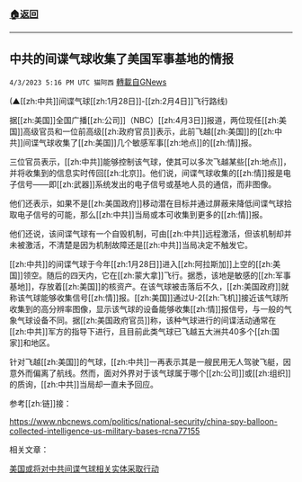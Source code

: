 ###  [:house:返回](README.md)
---


## 中共的间谍气球收集了美国军事基地的情报
`4/3/2023 5:16 PM UTC 猫阿西` [轉載自GNews](https://gnews.org/articles/1069324)

(▲[[zh:中共]]间谍气球[[zh:1月28日]]-[[zh:2月4日]]飞行路线)

据[[zh:美国]]全国广播[[zh:公司]]（NBC）[[zh:4月3日]]报道，两位现任[[zh:美国]]高级官员和一位前高级[[zh:政府官员]]表示，此前飞越[[zh:美国]]的[[zh:中共]]间谍气球收集了[[zh:美国]]几个敏感军事[[zh:地点]]的[[zh:情]]报。

三位官员表示，[[zh:中共]]能够控制该气球，使其可以多次飞越某些[[zh:地点]]，并将收集到的信息实时传回[[zh:北京]]。他们说，间谍气球收集的[[zh:情]]报是电子信号——即[[zh:武器]]系统发出的电子信号或基地人员的通信，而非图像。

他们还表示，如果不是[[zh:美国政府]]移动潜在目标并通过屏蔽来降低间谍气球拾取电子信号的可能，那么[[zh:中共]]当局或本可收集到更多的[[zh:情]]报。

他们还说，该间谍气球有一个自毁机制，可由[[zh:中共]]远程激活，但该机制却并未被激活，不清楚是因为机制故障还是[[zh:中共]]当局决定不触发它。

[[zh:中共]]的间谍气球于今年[[zh:1月28日]]进入[[zh:阿拉斯加]]上空的[[zh:美国]]领空。随后的四天内，它在[[zh:蒙大拿]]飞行。据悉，该地是敏感的[[zh:军事基地]]，存放着[[zh:美国]]的核资产。在该气球被击落后不久，[[zh:美国政府]]就称该气球能够收集信号[[zh:情]]报。[[zh:美国]]通过U-2[[zh:飞机]]接近该气球所收集到的高分辨率图像，显示该气球的设备能够收集[[zh:情]]报信号，与一般的气象气球设备不同。据[[zh:美国政府官员]]称，该种气球进行的间谍活动通常在[[zh:中共]]军方的指导下进行，且目前此类气球已飞越五大洲共40多个[[zh:国家]]和地区。

针对飞越[[zh:美国]]的气球，[[zh:中共]]一再表示其是一艘民用无人驾驶飞艇，因意外而偏离了航线。然而，面对外界对于该气球属于哪个[[zh:公司]]或[[zh:组织]]的质询，[[zh:中共]]当局却一直未予回应。

参考[[zh:链]]接：

[https://www.nbcnews.com/politics/national-security/china-spy-balloon-collected-intelligence-us-military-bases-rcna77155
](https://www.nbcnews.com/politics/national-security/china-spy-balloon-collected-intelligence-us-military-bases-rcna77155
)

相关文章：         

[美国或将对中共间谍气球相关实体采取行动](https://gnews.org/articles/909266)
